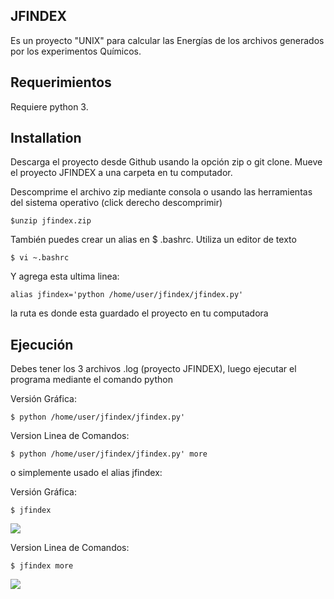 ## JFINDEX

Es un proyecto "UNIX" para calcular las Energías de los archivos generados por los experimentos Químicos.
## Requerimientos

Requiere python 3.

## Installation

Descarga el proyecto desde Github usando la opción zip o git clone. Mueve el proyecto JFINDEX a una carpeta en tu computador. 

Descomprime el archivo zip mediante consola o usando las herramientas del sistema operativo (click derecho descomprimir)
```
$unzip jfindex.zip
```
También puedes crear un alias en $ .bashrc. Utiliza un editor de texto 
```
$ vi ~.bashrc
```
Y agrega esta ultima linea: 
```
alias jfindex='python /home/user/jfindex/jfindex.py'
```
la ruta es donde esta guardado el proyecto en tu computadora

## Ejecución
Debes tener los 3 archivos .log (proyecto JFINDEX), luego ejecutar el programa mediante el comando python

Versión Gráfica:
```
$ python /home/user/jfindex/jfindex.py'
```
Version Linea de Comandos:
```
$ python /home/user/jfindex/jfindex.py' more
```
o simplemente usado el alias jfindex:

Versión Gráfica:
```
$ jfindex
```
![](https://webdesign.s3-us-west-2.amazonaws.com/jfindex/jfindex.png)

Version Linea de Comandos:
```
$ jfindex more
```
![](https://webdesign.s3-us-west-2.amazonaws.com/jfindex/jfindex_more.png)
